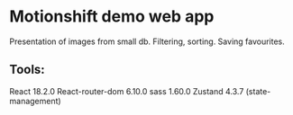 # Motionshift demo web app

Presentation of images from small db.
Filtering, sorting.
Saving favourites.

## Tools:
React 18.2.0
React-router-dom 6.10.0
sass 1.60.0
Zustand 4.3.7 (state-management)
